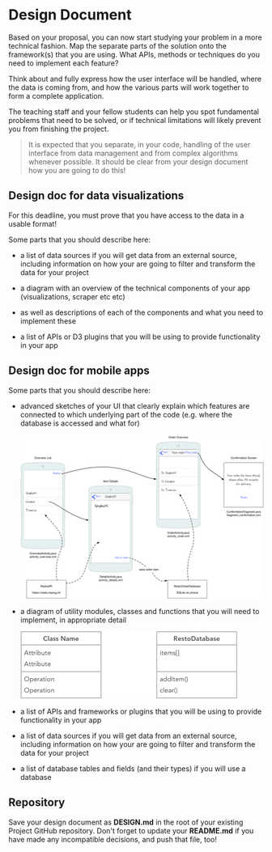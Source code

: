 # Design Document

Based on your proposal, you can now start studying your problem in a more
technical fashion. Map the separate parts of the solution onto the framework(s)
that you are using. What APIs, methods or techniques do you need to implement
each feature?

Think about and fully express how the user interface will be
handled, where the data is coming from, and how the various parts will work
together to form a complete application.

The teaching staff and your fellow students can help you spot fundamental
problems that need to be solved, or if technical limitations will likely
prevent you from finishing the project.

> It is expected that you separate, in your code, handling of the user interface from data management and from complex algorithms whenever possible. It should be clear from your design document how you are going to do this!

## Design doc for data visualizations

For this deadline, you must prove that you have access to the data in a usable format!

Some parts that you should describe here:

- a list of data sources if you will get data from an external source, including information on how your are going to filter and transform the data for your project

- a diagram with an overview of the technical components of your app (visualizations, scraper etc etc)

- as well as descriptions of each of the components and what you need to implement these

- a list of APIs or D3 plugins that you will be using to provide
  functionality in your app


## Design doc for mobile apps

Some parts that you should describe here:

- advanced sketches of your UI that clearly explain which features are
  connected to which underlying part of the code (e.g. where the database is accessed and what for)

    ![](screens.png)

- a diagram of utility modules, classes and functions that you will need to
  implement, in appropriate detail

    ![](classes.png)

- a list of APIs and frameworks or plugins that you will be using to provide
  functionality in your app

- a list of data sources if you will get data from an external source, including information on how your are going to filter and transform the data for your project

- a list of database tables and fields (and their types) if you will use a database


## Repository

Save your design document as **DESIGN.md** in the root of your existing Project GitHub
repository. Don't forget to update your **README.md** if you have made any
incompatible decisions, and push that file, too!
